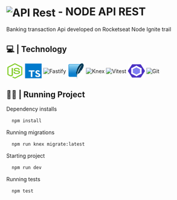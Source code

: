 # <img align="center" alt="API Rest" height="40" width="45" src="https://user-images.githubusercontent.com/25181517/192107858-fe19f043-c502-4009-8c47-476fc89718ad.png"> - NODE API REST

Banking transaction Api developed on Rocketseat Node Ignite trail

## 💻 | Technology

<div style="display: inline_block">
  <img align="center" alt="Node.js" height="40" width="45" src="https://github.com/devicons/devicon/blob/master/icons/nodejs/nodejs-original.svg">
  <img align="center" alt="TypeScript" height="40" width="45" src="https://github.com/devicons/devicon/blob/master/icons/typescript/typescript-original.svg">
  <img align="center" alt="Fastify" height="40" width="45" src="https://user-images.githubusercontent.com/46967826/235814699-7bf7e5ce-19d1-469b-9efe-fe89412349d8.png">
  <img align="center" alt="SQLite" height="40" width="45" src="https://github.com/devicons/devicon/blob/master/icons/sqlite/sqlite-original.svg">
  <img align="center" alt="Knex" height="40" width="45" src="https://knexjs.org/knex-logo.png">
  <img align="center" alt="Vitest" height="40" width="45" src="https://vitest.dev/logo-shadow.svg">
  <img align="center" alt="ESlint" height="40" width="45" src="https://github.com/devicons/devicon/blob/master/icons/eslint/eslint-original.svg">
  <img align="center" alt="Git" height="40" width="45" src="https://user-images.githubusercontent.com/25181517/192108372-f71d70ac-7ae6-4c0d-8395-51d8870c2ef0.png">
</div>

## 👨‍💻 | Running Project

Dependency installs

```bash
  npm install
```

Running migrations

```bash
  npm run knex migrate:latest
```

Starting project

```bash
  npm run dev
```

Running tests

```bash
  npm test
```
